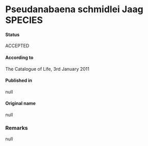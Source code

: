 Pseudanabaena schmidlei Jaag SPECIES
=======

#### Status
ACCEPTED

#### According to
The Catalogue of Life, 3rd January 2011

#### Published in
null

#### Original name
null

### Remarks
null